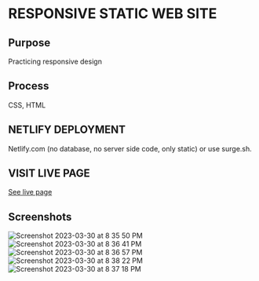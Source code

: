 # RESPONSIVE STATIC WEB SITE

## Purpose
Practicing responsive design

## Process
CSS, HTML

## NETLIFY DEPLOYMENT
Netlify.com (no database, no server side code, only static) or use surge.sh.

## VISIT LIVE PAGE
[See live page](https://euphonious-trifle-d0f79f.netlify.app)

## Screenshots
![Screenshot 2023-03-30 at 8 35 50 PM](https://user-images.githubusercontent.com/86169204/228993999-5001056f-77ec-464e-bbf5-9bb95683821c.png)
![Screenshot 2023-03-30 at 8 36 41 PM](https://user-images.githubusercontent.com/86169204/228994086-d83f327f-6327-4243-a02c-c7ec82f50d4b.png)
![Screenshot 2023-03-30 at 8 36 57 PM](https://user-images.githubusercontent.com/86169204/228994125-162deb4c-898c-401c-8554-12cc5f6911fa.png)
![Screenshot 2023-03-30 at 8 38 22 PM](https://user-images.githubusercontent.com/86169204/228994304-0dbe5b37-82b2-4404-96c3-5c7caf43129c.png)
![Screenshot 2023-03-30 at 8 37 18 PM](https://user-images.githubusercontent.com/86169204/228994155-826c9bea-8483-48b1-9e61-b55940da7715.png)
